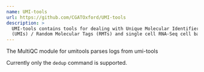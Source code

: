 ```yaml
---
name: UMI-tools
url: https://github.com/CGATOxford/UMI-tools
description: >
  UMI-tools contains tools for dealing with Unique Molecular Identifiers
  (UMIs) / Random Molecular Tags (RMTs) and single cell RNA-Seq cell barcodes.
---
```


The MultiQC module for umitools parses logs from umi-tools

Currently only the `dedup` command is supported.
